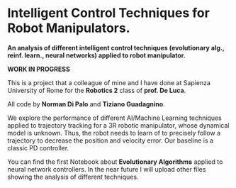 # Intelligent Control Techniques for Robot Manipulators.
**An analysis of different intelligent control techniques (evolutionary alg., reinf. learn., neural networks) applied to robot manipulator.**

**WORK IN PROGRESS**

This is a project that a colleague of mine and I have done at Sapienza University of Rome for the **Robotics 2** class of **prof. De Luca**. 

All code by **Norman Di Palo** and **Tiziano Guadagnino**.

We explore the performance of different AI/Machine Learning techniques applied to trajectory tracking for a 3R robotic manipulator, whose dynamical model is unknown. Thus, the robot needs to learn of to precisely follow a trajectory to decrease the position and velocity error.
Our baseline is a classic PD controller.

You can find the first Notebook about **Evolutionary Algorithms** applied to neural network controllers.
In the near future I will upload other files showing the analysis of different techniques.
